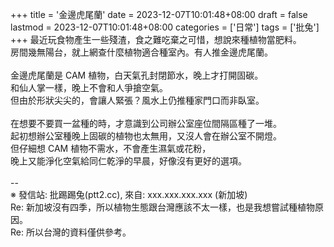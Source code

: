 +++
title = '金邊虎尾蘭'
date = 2023-12-07T10:01:48+08:00
draft = false
lastmod = 2023-12-07T10:01:48+08:00
categories = ['日常']
tags = ['批兔']
+++
最近玩食物產生一些殘渣，食之難吃棄之可惜，想說來種植物當肥料。<br>
房間幾無陽台，就上網查什麼植物適合種室內。有人推金邊虎尾蘭。<br>
<br>
金邊虎尾蘭是 CAM 植物，白天氣孔封閉節水，晚上才打開固碳。<br>
和仙人掌一樣，晚上不會和人爭搶空氣。<br>
但由於形狀尖尖的，會讓人緊張？風水上仍推種家門口而非臥室。<br>
<br>
在想要不要買一盆種的時，才意識到公司辦公室座位間隔區種了一堆。<br>
起初想辦公室種晚上固碳的植物也太無用，又沒人會在辦公室不開燈。<br>
但仔細想 CAM 植物不需水，不會產生濕氣或花粉，<br>
晚上又能淨化空氣給同仁乾淨的早晨，好像沒有更好的選項。<br>
<br>
--<br>
※ 發信站: 批踢踢兔(ptt2.cc), 來自: xxx.xxx.xxx.xxx (新加坡)<br>
Re: 新加坡沒有四季，所以植物生態跟台灣應該不太一樣，也是我想嘗試種植物原因。<br>
Re: 所以台灣的資料僅供參考。<br>
